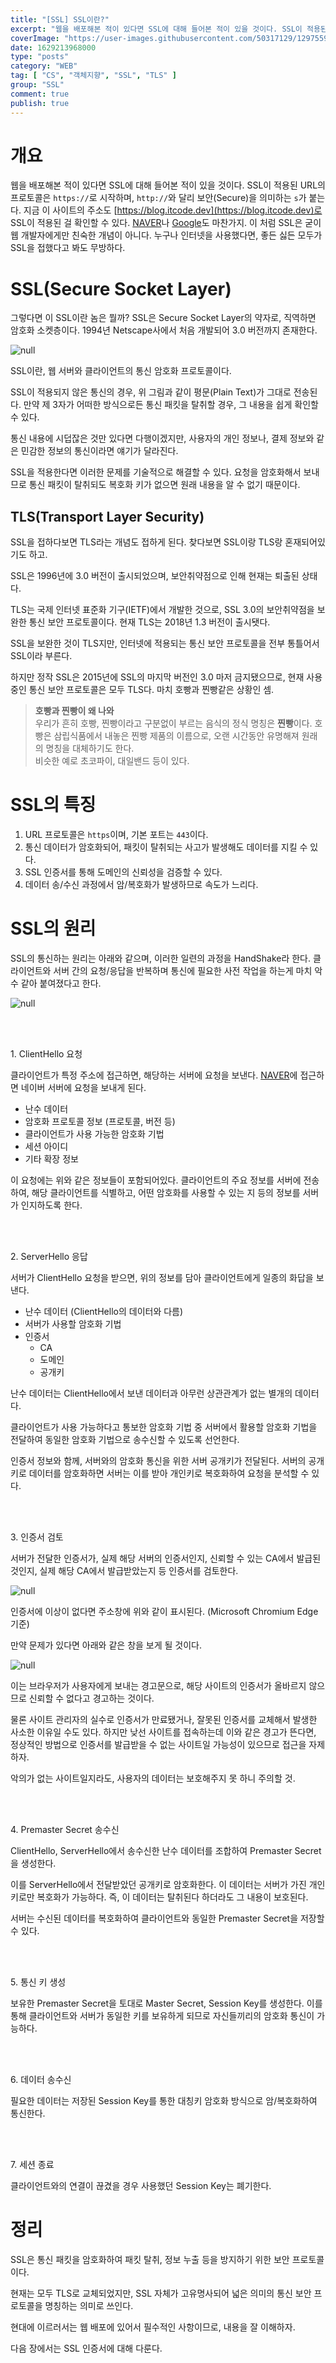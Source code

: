 ```yaml
---
title: "[SSL] SSL이란?"
excerpt: "웹을 배포해본 적이 있다면 SSL에 대해 들어본 적이 있을 것이다. SSL이 적용된 URL의 프로토콜은 https://로 시작하며, http://와 달리 보안(Secure)을 의미하는 s가 붙는다. 지금 이 사이트의 주소도 https://blog.itcode.dev로 SSL이 적용된 걸 확인할 수 있다. NAVER나 Google도 마찬가지. 이 처럼 SSL은 굳이 웹 개발자에게만 친숙한 개념이 아니다. 누구나 인터넷을 사용했다면, 좋든 싫든 모두가 SSL을 접했다고 봐도 무방하다."
coverImage: "https://user-images.githubusercontent.com/50317129/129755999-c5d6c474-d5c0-442a-b7c5-37b3cdf703a9.png"
date: 1629213968000
type: "posts"
category: "WEB"
tag: [ "CS", "객체지향", "SSL", "TLS" ]
group: "SSL"
comment: true
publish: true
---
```


# 개요

웹을 배포해본 적이 있다면 <span class="pink-600">SSL</span>에 대해 들어본 적이 있을 것이다. SSL이 적용된 URL의 프로토콜은 `https://`로 시작하며, `http://`와 달리 <span class="blue-400">보안(Secure)</span>을 의미하는 `s`가 붙는다. 지금 이 사이트의 주소도 [https://blog.itcode.dev](https://blog.itcode.dev)로 SSL이 적용된 걸 확인할 수 있다. [NAVER](https://naver.com)나 [Google](https://google.com)도 마찬가지. 이 처럼 SSL은 굳이 웹 개발자에게만 친숙한 개념이 아니다. 누구나 인터넷을 사용했다면, 좋든 싫든 모두가 SSL을 접했다고 봐도 무방하다.

# SSL(Secure Socket Layer)

그렇다면 이 <span class="pink-600">SSL</span>이란 놈은 뭘까? SSL은 Secure Socket Layer의 약자로, 직역하면 암호화 소켓층이다. 1994년 Netscape사에서 처음 개발되어 3.0 버전까지 존재한다.

![null](https://user-images.githubusercontent.com/50317129/129691442-090810ed-30c5-4245-aa9d-9dd785f621a6.png)

SSL이란, <span class="amber-400">웹 서버와 클라이언트의 통신 암호화 프로토콜</span>이다.

SSL이 적용되지 않은 통신의 경우, 위 그림과 같이 평문(Plain Text)가 그대로 전송된다. 만약 제 3자가 어떠한 방식으로든 통신 패킷을 탈취할 경우, 그 내용을 쉽게 확인할 수 있다.

통신 내용에 시덥잖은 것만 있다면 다행이겠지만, 사용자의 개인 정보나, 결제 정보와 같은 민감한 정보의 통신이라면 얘기가 달라진다.

SSL을 적용한다면 이러한 문제를 기술적으로 해결할 수 있다. 요청을 암호화해서 보내므로 통신 패킷이 탈취되도 복호화 키가 없으면 원래 내용을 알 수 없기 때문이다.

## TLS(Transport Layer Security)

SSL을 접하다보면 <span class="pink-600">TLS</span>라는 개념도 접하게 된다. 찾다보면 SSL이랑 TLS랑 혼재되어있기도 하고.

SSL은 1996년에 3.0 버전이 출시되었으며, 보안취약점으로 인해 현재는 퇴출된 상태다.

TLS는 국제 인터넷 표준화 기구(IETF)에서 개발한 것으로, SSL 3.0의 보안취약점을 보완한 통신 보안 프로토콜이다. 현재 TLS는 2018년 1.3 버전이 출시됏다.

SSL을 보완한 것이 TLS지만, 인터넷에 적용되는 <span class="indigo-500">통신 보안 프로토콜을 전부 통틀어서 SSL이라 부른다.</span>

하지만 정작 SSL은 2015년에 SSL의 마지막 버전인 3.0 마저 금지됐으므로, 현재 사용 중인 통신 보안 프로토콜은 모두 TLS다. 마치 호빵과 찐빵같은 상황인 셈.

> **호빵과 찐빵이 왜 나와**  
> 우리가 흔히 호빵, 찐빵이라고 구분없이 부르는 음식의 정식 명칭은 **찐빵**이다. 호빵은 삼립식품에서 내놓은 찐빵 제품의 이름으로, 오랜 시간동안 유명해져 원래의 명칭을 대체하기도 한다.  
> 비슷한 예로 초코파이, 대일밴드 등이 있다.

# SSL의 특징

1. URL 프로토콜은 `https`이며, 기본 포트는 `443`이다.
2. 통신 데이터가 암호화되어, 패킷이 탈취되는 사고가 발생해도 데이터를 지킬 수 있다.
3. SSL 인증서를 통해 도메인의 신뢰성을 검증할 수 있다.
4. 데이터 송/수신 과정에서 암/복호화가 발생하므로 속도가 느리다.

# SSL의 원리

SSL의 통신하는 원리는 아래와 같으며, 이러한 일련의 과정을 HandShake라 한다. 클라이언트와 서버 간의 요청/응답을 반복하며 통신에 필요한 사전 작업을 하는게 마치 악수 같아 붙여졌다고 한다.

![null](https://user-images.githubusercontent.com/50317129/129752108-1423e7cf-3c4c-4e4c-a77a-7a76d208d7f8.png)

<br />
<br />

<p class="large amber-600">1. ClientHello 요청</p>

클라이언트가 특정 주소에 접근하면, 해당하는 서버에 요청을 보낸다. [NAVER](https://naver.com)에 접근하면 네이버 서버에 요청을 보내게 된다.

* 난수 데이터
* 암호화 프로토콜 정보 (프로토콜, 버전 등)
* 클라이언트가 사용 가능한 암호화 기법
* 세션 아이디
* 기타 확장 정보

이 요청에는 위와 같은 정보들이 포함되어있다. 클라이언트의 주요 정보를 서버에 전송하여, 해당 클라이언트를 식별하고, 어떤 암호화를 사용할 수 있는 지 등의 정보를 서버가 인지하도록 한다.

<br />
<br />

<p class="large amber-600">2. ServerHello 응답</p>

서버가 ClientHello 요청을 받으면, 위의 정보를 담아 클라이언트에게 일종의 화답을 보낸다.

* 난수 데이터 (ClientHello의 데이터와 다름)
* 서버가 사용할 암호화 기법
* 인증서
  * CA
  * 도메인
  * 공개키

난수 데이터는 ClientHello에서 보낸 데이터과 아무런 상관관계가 없는 별개의 데이터다.

클라이언트가 사용 가능하다고 통보한 암호화 기법 중 서버에서 활용할 암호화 기법을 전달하여 동일한 암호화 기법으로 송수신할 수 있도록 선언한다.

인증서 정보와 함께, 서버와의 암호화 통신을 위한 서버 공개키가 전달된다. 서버의 공개키로 데이터를 암호화하면 서버는 이를 받아 개인키로 복호화하여 요청을 분석할 수 있다.

<br />
<br />

<p class="large amber-600">3. 인증서 검토</p>

서버가 전달한 인증서가, 실제 해당 서버의 인증서인지, 신뢰할 수 있는 CA에서 발급된 것인지, 실제 해당 CA에서 발급받았는지 등 인증서를 검토한다.

![null](https://user-images.githubusercontent.com/50317129/129752361-4831de06-e99b-4f0c-9862-fe1f8ab5642a.png)

인증서에 이상이 없다면 주소창에 위와 같이 표시된다. (Microsoft Chromium Edge 기준)

만약 문제가 있다면 아래와 같은 창을 보게 될 것이다.

![null](https://user-images.githubusercontent.com/50317129/129752602-f9967221-3b82-487f-91c4-7fefc1cf3e94.png)

이는 브라우저가 사용자에게 보내는 경고문으로, 해당 사이트의 인증서가 올바르지 않으므로 신뢰할 수 없다고 경고하는 것이다.

물론 사이트 관리자의 실수로 인증서가 만료됐거나, 잘못된 인증서를 교체해서 발생한 사소한 이유일 수도 있다. 하지만 낮선 사이트를 접속하는데 이와 같은 경고가 뜬다면, 정상적인 방법으로 인증서를 발급받을 수 없는 사이트일 가능성이 있으므로 접근을 자제하자.

악의가 없는 사이트일지라도, 사용자의 데이터는 보호해주지 못 하니 주의할 것.

<br />
<br />

<p class="large amber-600">4. Premaster Secret 송수신</p>

ClientHello, ServerHello에서 송수신한 난수 데이터를 조합하여 Premaster Secret을 생성한다.

이를 ServerHello에서 전달받았던 공개키로 암호화한다. 이 데이터는 서버가 가진 개인키로만 복호화가 가능하다. 즉, 이 데이터는 탈취된다 하더라도 그 내용이 보호된다.

서버는 수신된 데이터를 복호화하여 클라이언트와 동일한 Premaster Secret을 저장할 수 있다.

<br />
<br />

<p class="large amber-600">5. 통신 키 생성</p>

보유한 Premaster Secret을 토대로 Master Secret, Session Key를 생성한다. 이를 통해 클라이언트와 서버가 동일한 키를 보유하게 되므로 자신들끼리의 암호화 통신이 가능하다.

<br />
<br />

<p class="large amber-600">6. 데이터 송수신</p>

필요한 데이터는 저장된 Session Key를 통한 대칭키 암호화 방식으로 암/복호화하여 통신한다.

<br />
<br />

<p class="large amber-600">7. 세션 종료</p>

클라이언트와의 연결이 끊겼을 경우 사용했던 Session Key는 폐기한다.

# 정리

SSL은 통신 패킷을 암호화하여 패킷 탈취, 정보 누출 등을 방지하기 위한 보안 프로토콜이다.

현재는 모두 TLS로 교체되었지만, SSL 자체가 고유명사되어 넓은 의미의 통신 보안 프로토콜을 명칭하는 의미로 쓰인다.

현대에 이르러서는 웹 배포에 있어서 필수적인 사항이므로, 내용을 잘 이해하자.

다음 장에서는 SSL 인증서에 대해 다룬다.
